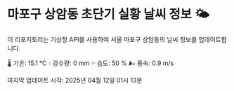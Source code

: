 
# 마포구 상암동 초단기 실황 날씨 정보 🌤️

이 리포지토리는 기상청 API를 사용하여 서울 마포구 상암동의 날씨 정보를 업데이트합니다. 

🌡️ 기온: 15.1 ℃
💧 강수량: 0 mm
💦 습도: 50 %
🌬️ 풍속: 0.9 m/s

마지막 업데이트 시각: 2025년 04월 12일 01시 13분    
